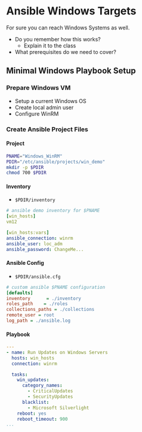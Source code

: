 # Ansible Windows Targets
For sure you can reach Windows Systems as well.
* Do you remember how this works?
	* Explain it to the class
* What prerequisites do we need to cover?

## Minimal Windows Playbook Setup
### Prepare Windows VM
* Setup a current Windows OS
* Create local admin user
* Configure WinRM

### Create Ansible Project Files

#### Project
```bash
PNAME="Windows_WinRM"
PDIR="/etc/ansible/projects/win_demo"
mkdir -p $PDIR
chmod 700 $PDIR
```
#### Inventory
* <code>$PDIR/inventory</code>
```yaml
# ansible demo inventory for $PNAME
[win_hosts]
vm12

[win_hosts:vars]
ansible_connection: winrm
ansible_user: loc_adm
ansible_password: ChangeMe...
```
#### Ansible Config
* <code>$PDIR/ansible.cfg</code>
```ini
# custom ansible $PNAME configuration
[defaults]
inventory      = ./inventory
roles_path    = ./roles
collections_paths = ./collections
remote_user = root
log_path = ./ansible.log
```
#### Playbook
```yaml
---
- name: Run Updates on Windows Servers
  hosts: win_hosts
  connection: winrm

  tasks:
    win_updates:
      category_names:
        - CriticalUpdates
        - SecurityUpdates
      blacklist:
        - Microsoft Silverlight
    reboot: yes
    reboot_timeout: 900
...
```

<!--stackedit_data:
eyJoaXN0b3J5IjpbLTIwNTM5ODU2MjYsLTE5ODA1OTQ4MDhdfQ
==
-->